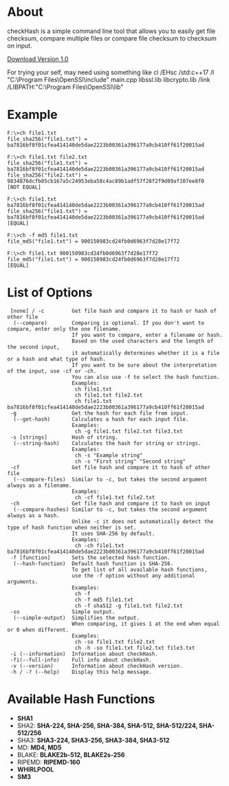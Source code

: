 # About

checkHash is a simple command line tool that allows you to easily get file checksum, compare multiple files or compare file checksum to checksum on input.

[Download Version 1.0](https://github.com/mt1006/checkHash/releases/tag/checkHash-1.0)


For trying your self, may need using something like cl /EHsc /std:c++17 /I "C:\Program Files\OpenSSl\include" main.cpp libssl.lib libcrypto.lib /link /LIBPATH:"C:\Program Files\OpenSSl\lib" 

# Example

```
F:\>ch file1.txt
file_sha256("file1.txt") = ba7816bf8f01cfea414140de5dae2223b00361a396177a9cb410ff61f20015ad

F:\>ch file1.txt file2.txt
file_sha256("file1.txt") = ba7816bf8f01cfea414140de5dae2223b00361a396177a9cb410ff61f20015ad
file_sha256("file2.txt") = 9834876dcfb05cb167a5c24953eba58c4ac89b1adf57f28f2f9d09af107ee8f0
[NOT EQUAL]

F:\>ch file1.txt ba7816bf8f01cfea414140de5dae2223b00361a396177a9cb410ff61f20015ad
file_sha256("file1.txt") = ba7816bf8f01cfea414140de5dae2223b00361a396177a9cb410ff61f20015ad
[EQUAL]

F:\>ch -f md5 file1.txt
file_md5("file1.txt") = 900150983cd24fb0d6963f7d28e17f72

F:\>ch file1.txt 900150983cd24fb0d6963f7d28e17f72
file_md5("file1.txt") = 900150983cd24fb0d6963f7d28e17f72
[EQUAL]
```


# List of Options
```
 [none] / -c         Get file hash and compare it to hash or hash of other file
  (--compare)        Comparing is optional. If you don't want to compare, enter only the one filename.
                     If you want to compare, enter a filename or hash.
                     Based on the used characters and the length of the second input,
                     it automatically determines whether it is a file or a hash and what type of hash.
                     If you want to be sure about the interpretation of the input, use -cf or -ch.
                     You can also use -f to select the hash function.
                     Examples:
                      ch file1.txt
                      ch file1.txt file2.txt
                      ch file1.txt ba7816bf8f01cfea414140de5dae2223b00361a396177a9cb410ff61f20015ad
 -g                  Get the hash for each file from input.
  (--get-hash)       Calculates a hash for each input file.
                     Examples:
                      ch -g file1.txt file2.txt file3.txt
 -s [strings]        Hash of string.
  (--string-hash)    Calculates the hash for string or strings.
                     Examples:
                      ch -s "Example string"
                      ch -s "First string" "Second string"
 -cf                 Get file hash and compare it to hash of other file
  (--compare-files)  Similar to -c, but takes the second argument always as a filename.
                     Examples:
                      ch -cf file1.txt file2.txt
 -ch                 Get file hash and compare it to hash on input
  (--compare-hashes) Similar to -c, but takes the second argument always as a hash.
                     Unlike -c it does not automatically detect the type of hash function when neither is set.
                     It uses SHA-256 by default.
                     Examples:
                      ch -ch file1.txt ba7816bf8f01cfea414140de5dae2223b00361a396177a9cb410ff61f20015ad
 -f [function]       Sets the selected hash function.
  (--hash-function)  Default hash function is SHA-256.
                     To get list of all available hash functions,
                     use the -f option without any additional arguments.
                     Examples:
                      ch -f
                      ch -f md5 file1.txt
                      ch -f sha512 -g file1.txt file2.txt
 -so                 Simple output.
  (--simple-output)  Simplifies the output.
                     When comparing, it gives 1 at the end when equal or 0 when different.
                     Examples:
                      ch -so file1.txt file2.txt
                      ch -h -so file1.txt file2.txt file3.txt
 -i (--information)  Information about checkHash.
 -fi(--full-info)    Full info about checkHash.
 -v (--version)      Information about checkHash version.
 -h / -? (--help)    Display this help message.
```

# Available Hash Functions

- **SHA1**
- SHA2: **SHA-224, SHA-256, SHA-384, SHA-512, SHA-512/224, SHA-512/256**
- SHA3: **SHA3-224, SHA3-256, SHA3-384, SHA3-512**
- MD: **MD4, MD5**
- BLAKE: **BLAKE2b-512, BLAKE2s-256**
- RIPEMD: **RIPEMD-160**
- **WHIRLPOOL**
- **SM3**
